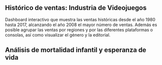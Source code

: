 ## Histórico de ventas: Industria de Videojuegos

Dashboard interactivo que muestra las ventas históricas desde el año 1980 hasta 2017, alcanzando el año 2008 el mayor número de ventas. Además es posible agrupar las ventas por regiones y por las diferentes plataformas o consolas, así como visualizar el género y la editorial.

## Análisis de mortalidad infantil y esperanza de vida